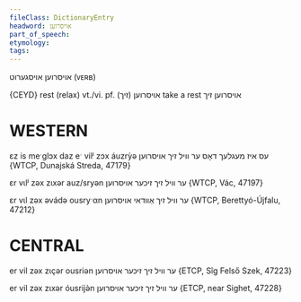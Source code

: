 ```yaml
---
fileClass: DictionaryEntry
headword: אויסרוען
part_of_speech: 
etymology: 
tags: 
---
```

אויסרוען
אויסגערוט
(ᴠᴇʀʙ)

{CEYD}
rest (relax) vt./vi. pf. אויסרוען (זיך)
take a rest  אויסרוען זיך

WESTERN
========

ɛz is meˑglɔx daz eˑ vilʲ zɔx áuzrỳə עס איז מעגלעך דאָס ער וויל זיך אויסרוען {WTCP, Dunajská Streda, 47179}

ɛr vɩlʲ zəx zɩxər auz/sryən ער וויל זיך זיכער אויסרוען {WTCP, Vác, 47197}

ɛr vɩl zəx əvádə ousryˑαn ער וויל זיך אַוודאי אויסרוען {WTCP, Berettyó-Újfalu, 47212}

CENTRAL
========

er vil zəx zɩçər ousriən ער וויל זיך זיכער אויסרוען {ETCP, Sîg Felső Szek, 47223}

er vil zəx zɩxər óusrijə̀n ער וויל זיך זיכער אויסרוען {ETCP, near Sighet, 47228}
